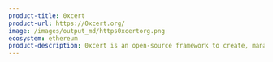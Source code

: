 ```yaml
---
product-title: 0xcert
product-url: https://0xcert.org/
image: /images/output_md/https0xcertorg.png
ecosystem: ethereum
product-description: 0xcert is an open-source framework to create, manage and swap digital assets (ERC-721) and value tokens (ERC-20) on the blockchain.
---
```

